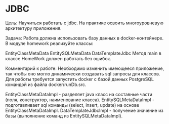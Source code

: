 # JDBC 
Цель:
  Научиться работать с jdbc.
  На практике освоить многоуровневую архитектуру приложения.

Задача: 
  Работа должна использовать базу данных в docker-контейнере.
  В модуле homework реализуйте классы:

  EntityClassMetaData
  EntitySQLMetaData
  DataTemplateJdbc
  Метод main в классе HomeWork должен работать без ошибок.


Комментарий к работе:
  Необходимо изменить имеющееся приложение, так чтобы оно могло динамически создавать sql запросы для классов.
  Для работы требуется запустить docker c базой данных PostgreSQL командой из файла docker/runDb.src.

  EntityClassMetaDataImpl - разделяет java класс на составные части (поля, конструктор, наименование класса).
  EntitySQLMetaDataImpl - подготавливает sql команды (select, insert, update) на основе EntityClassMetaDataImpl.
  DataTemplateJdbcImpl - получение значение из базы (выполнение команд из EntitySQLMetaDataImpl).
